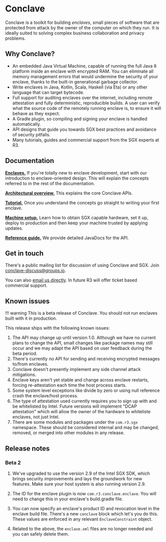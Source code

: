 # Conclave

Conclave is a toolkit for building _enclaves_, small pieces of software that are protected from attack by the owner
of the computer on which they run. It is ideally suited to solving complex business collaboration and privacy problems.

## Why Conclave?

- An embedded Java Virtual Machine, capable of running the full Java 8 platform inside an enclave with encrypted RAM.
  You can eliminate all memory management errors that would undermine the security of your enclave, thanks to the built-in generational garbage collector.
- Write enclaves in Java, Kotlin, Scala, Haskell (via Eta) or any other language that can target bytecode.
- Full support for auditing enclaves over the internet, including remote attestation and fully deterministic,
  reproducible builds. A user can verify what the source code of the remotely running enclave is, to ensure it will
  behave as they expect.
- A Gradle plugin, so compiling and signing your enclave is handled automatically.
- API designs that guide you towards SGX best practices and avoidance of security pitfalls.
- Many tutorials, guides and commercial support from the SGX experts at R3.
<!--- - A powerful unit testing framework to verify the operation of your enclave and remote attestation functionality, using just JUnit. -->

## Documentation

[**Enclaves.**](enclaves.md) If you're totally new to enclave development, start with our introduction to enclave-oriented
design. This will explain the concepts referred to in the rest of the documentation.

[**Architectural overview.**](architecture.md) This explains the core Conclave APIs.

[**Tutorial.**](tutorial.md) Once you understand the concepts go straight to writing your first enclave.

[**Machine setup.**](/machine-setup/) Learn how to obtain SGX capable hardware, set it up, deploy to production
and then keep your machine trusted by applying updates. 

[**Reference guide.**](api/index.html) We provide detailed JavaDocs for the API.

## Get in touch

There's a public mailing list for discussion of using Conclave and SGX. Join [conclave-discuss@groups.io](https://groups.io/g/conclave-discuss).

You can also [email us directly](mailto:conclave@r3.com). In future R3 will offer ticket based commercial support. 

## Known issues

!!! warning
    This is a beta release of Conclave. You should not run enclaves built with it in production.

This release ships with the following known issues:

1. The API may change up until version 1.0. Although we have no current plans to change the API, small changes like 
   package names may still occur and we may adapt the API based on user feedback during the beta period.
2. There's currently no API for sending and receiving encrypted messages to/from enclaves.
3. Conclave doesn't presently implement any side channel attack mitigations.
4. Enclave keys aren't yet stable and change across enclave restarts, forcing re-attestation each time the host
   process starts.
5. Some system level exceptions like divide by zero or using null reference crash the enclave/host process.
6. The type of attestation used currently requires you to sign up with and be whitelisted by Intel. Future versions
   will implement "DCAP attestation" which will allow the owner of the hardware to whiteliste enclaves, not just Intel.
7. There are some modules and packages under the `com.r3.sgx` namespace. These should be considered internal and may be
   changed, removed, or merged into other modules in any release.

## Release notes

### Beta 2

1. We've upgraded to use the version 2.9 of the Intel SGX SDK, which brings security improvements and lays the groundwork for new 
   features. Make sure your host system is also running version 2.9.

2. The ID for the enclave plugin is now `com.r3.conclave.enclave`. You will need to change this in your enclave's
   build.gradle file.

3. You can now specify an enclave's product ID and revocation level in the enclave build file. There's a new
   `conclave` block which let's you do this. These values are enforced in any relevant `EnclaveConstraint` object.

4. Related to the above, the `enclave.xml` files are no longer needed and you can safely delete them.
